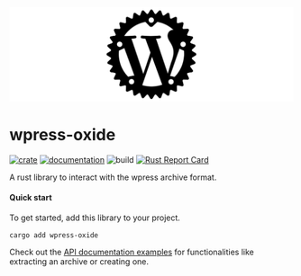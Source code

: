 ![](assets/wpress-oxide.png)

# wpress-oxide

[![crate](https://img.shields.io/crates/v/wpress-oxide.svg)](https://crates.io/crates/wpress-oxide) [![documentation](https://docs.rs/wpress-oxide/badge.svg)](https://docs.rs/wpress-oxide) ![build](https://github.com/lavafroth/wpress-oxide/actions/workflows/rust.yml/badge.svg) [![Rust Report Card](https://rust-reportcard.xuri.me/badge/github.com/lavafroth/wpress-oxide)](https://rust-reportcard.xuri.me/report/github.com/lavafroth/wpress-oxide)

A rust library to interact with the wpress archive format.

#### Quick start

To get started, add this library to your project.

```
cargo add wpress-oxide
```

Check out the [API documentation examples](https://docs.rs/wpress-oxide) for functionalities like extracting an archive or creating one.
